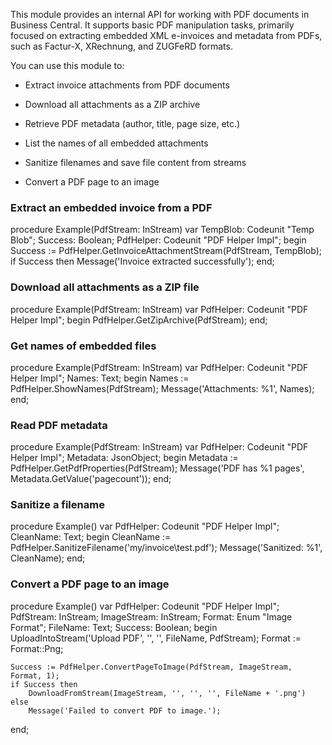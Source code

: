 This module provides an internal API for working with PDF documents in Business Central. It supports basic PDF manipulation tasks, primarily focused on extracting embedded XML e-invoices and metadata from PDFs, such as Factur-X, XRechnung, and ZUGFeRD formats.

You can use this module to:

- Extract invoice attachments from PDF documents

- Download all attachments as a ZIP archive

- Retrieve PDF metadata (author, title, page size, etc.)

- List the names of all embedded attachments

- Sanitize filenames and save file content from streams

- Convert a PDF page to an image

### Extract an embedded invoice from a PDF
procedure Example(PdfStream: InStream)
var
    TempBlob: Codeunit "Temp Blob";
    Success: Boolean;
    PdfHelper: Codeunit "PDF Helper Impl";
begin
    Success := PdfHelper.GetInvoiceAttachmentStream(PdfStream, TempBlob);
    if Success then
        Message('Invoice extracted successfully');
end;

### Download all attachments as a ZIP file
procedure Example(PdfStream: InStream)
var
    PdfHelper: Codeunit "PDF Helper Impl";
begin
    PdfHelper.GetZipArchive(PdfStream);
end;

### Get names of embedded files
procedure Example(PdfStream: InStream)
var
    PdfHelper: Codeunit "PDF Helper Impl";
    Names: Text;
begin
    Names := PdfHelper.ShowNames(PdfStream);
    Message('Attachments: %1', Names);
end;

### Read PDF metadata
procedure Example(PdfStream: InStream)
var
    PdfHelper: Codeunit "PDF Helper Impl";
    Metadata: JsonObject;
begin
    Metadata := PdfHelper.GetPdfProperties(PdfStream);
    Message('PDF has %1 pages', Metadata.GetValue('pagecount'));
end;

### Sanitize a filename
procedure Example()
var
    PdfHelper: Codeunit "PDF Helper Impl";
    CleanName: Text;
begin
    CleanName := PdfHelper.SanitizeFilename('my/invoice\test.pdf');
    Message('Sanitized: %1', CleanName);
end;

### Convert a PDF page to an image
procedure Example()
var
    PdfHelper: Codeunit "PDF Helper Impl";
    PdfStream: InStream;
    ImageStream: InStream;
    Format: Enum "Image Format";
    FileName: Text;
    Success: Boolean;
begin
    UploadIntoStream('Upload PDF', '', '', FileName, PdfStream);
    Format := Format::Png;

    Success := PdfHelper.ConvertPageToImage(PdfStream, ImageStream, Format, 1);
    if Success then
        DownloadFromStream(ImageStream, '', '', '', FileName + '.png')
    else
        Message('Failed to convert PDF to image.');
end;